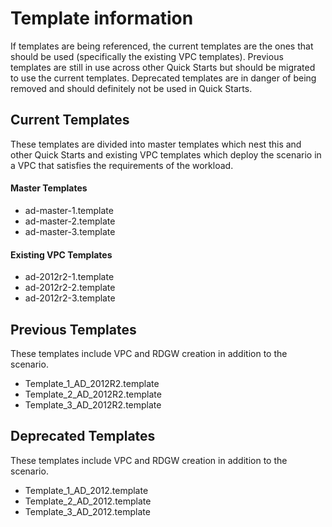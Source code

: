 # Template information
If templates are being referenced, the current templates are the ones that should be used (specifically the existing VPC templates). Previous templates are still in use across other Quick Starts but should be migrated to use the current templates. Deprecated templates are in danger of being removed and should definitely not be used in Quick Starts.

## Current Templates
These templates are divided into master templates which nest this and other Quick Starts and existing VPC templates which deploy the scenario in a VPC that satisfies the requirements of the workload.
#### Master Templates
* ad-master-1.template
* ad-master-2.template
* ad-master-3.template

#### Existing VPC Templates
* ad-2012r2-1.template
* ad-2012r2-2.template
* ad-2012r2-3.template

## Previous Templates
These templates include VPC and RDGW creation in addition to the scenario.
* Template_1_AD_2012R2.template
* Template_2_AD_2012R2.template
* Template_3_AD_2012R2.template

## Deprecated Templates
These templates include VPC and RDGW creation in addition to the scenario.
* Template_1_AD_2012.template
* Template_2_AD_2012.template
* Template_3_AD_2012.template
